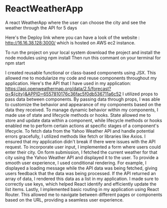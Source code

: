 # ReactWeatherApp
A react WeatherApp where the user can choose the city and see the weather through the API for 5 days

Here's the Deploy link where you can have a look of the website : http://16.16.38.128:3000/
which is hosted on AWS ec2 instance.

To run the project on your local system download the project and install the node modules using npm install
Then run this commant on your terminal for npm start

I created reusable functional or class-based components using JSX. This allowed me to modularize my code and reuse components throughout my application.
Here's the API that I have used in my application: https://api.openweathermap.org/data/2.5/forecast?q=${city}&APPID=6557810176c36fac5f0db536711a6c52
I utilized props to pass data between components. By passing data through props, I was able to customize the behavior and appearance of my components based on the data they received.
To manage dynamic behavior within my components, I made use of state and lifecycle methods or hooks. State allowed me to store and update data within a component, while lifecycle methods or hooks enabled me to perform certain actions at specific stages of a component's lifecycle.
To fetch data from the Yahoo Weather API and handle potential errors gracefully, I utilized methods like fetch or libraries like Axios. I ensured that my application didn't break if there were issues with the API request.
To incorporate user input, I implemented a form where users could enter their city. On form submission, I fetched the current weather for that city using the Yahoo Weather API and displayed it to the user.
To provide a smooth user experience, I used conditional rendering. For example, I displayed a loading message while the API data was being fetched, giving users feedback that the data was being processed.
If the API returned an array of data, I rendered this data as a list in my application. I made sure to correctly use keys, which helped React identify and efficiently update the list items.
Lastly, I implemented basic routing in my application using React Router. This allowed me to navigate between different pages or components based on the URL, providing a seamless user experience.

